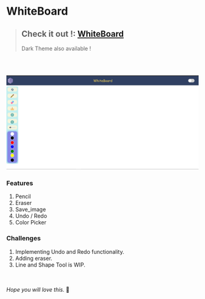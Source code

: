 # WhiteBoard
> ## Check it out !:  [WhiteBoard](https://youthful-nobel-27f67c.netlify.app/) 
> Dark Theme also available !

<br></br>


![screenshot](./images/screenshot.jpg)

### Features
1. Pencil
2. Eraser
3. Save_image
4. Undo / Redo
5. Color Picker

### Challenges
1. Implementing Undo and Redo functionality.
2. Adding eraser.
3. Line and Shape Tool is WIP.

<br></br>
*Hope you will love this.* 🤩
